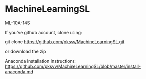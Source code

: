 # MachineLearningSL
ML-10A-14S

If you've github account, clone using:

git clone https://github.com/pksvv/MachineLearningSL.git

or download the zip


Anaconda Installation Instructions: https://github.com/pksvv/MachineLearningSL/blob/master/install-anaconda.md

